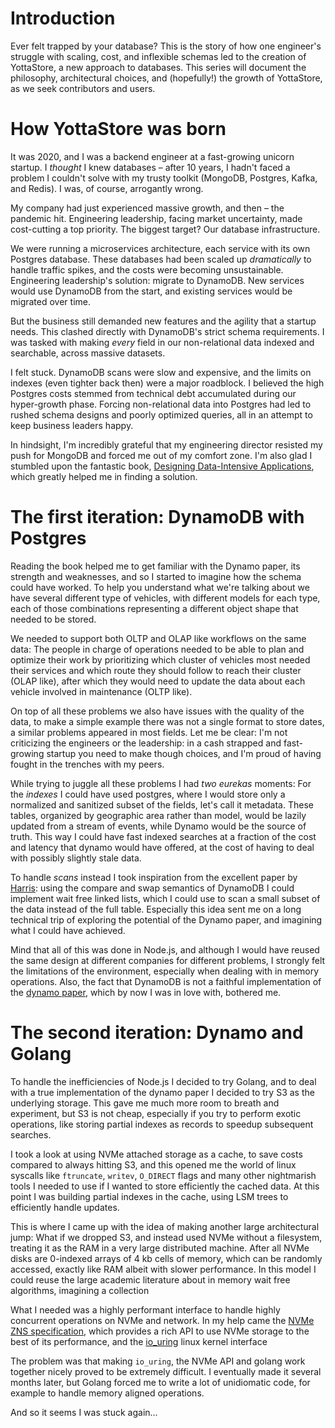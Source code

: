 # Introduction

Ever felt trapped by your database?  This is the story of how one engineer's struggle with scaling, cost, and 
inflexible schemas led to the creation of YottaStore, a new approach to databases.  This series will document the 
philosophy, architectural choices, and (hopefully!) the growth of YottaStore, as we seek contributors and users.

# How YottaStore was born

It was 2020, and I was a backend engineer at a fast-growing unicorn startup. I *thought* I knew databases – after 10 
years, I hadn't faced a problem I couldn't solve with my trusty toolkit (MongoDB, Postgres, Kafka, and Redis). 
I was, of course, arrogantly wrong.

My company had just experienced massive growth, and then – the pandemic hit. Engineering leadership, facing market 
uncertainty, made cost-cutting a top priority. The biggest target? Our database infrastructure.

We were running a microservices architecture, each service with its own Postgres database. These databases had been 
scaled up *dramatically* to handle traffic spikes, and the costs were becoming unsustainable. Engineering leadership's 
solution: migrate to DynamoDB. New services would use DynamoDB from the start, and existing services would be migrated 
over time.

But the business still demanded new features and the agility that a startup needs. This clashed directly with DynamoDB's 
strict schema requirements. I was tasked with making *every* field in our non-relational data indexed and searchable, 
across massive datasets.

I felt stuck. DynamoDB scans were slow and expensive, and the limits on indexes (even tighter back then) were a major 
roadblock. I believed the high Postgres costs stemmed from technical debt accumulated during our hyper-growth phase. 
Forcing non-relational data into Postgres had led to rushed schema designs and poorly optimized queries, all in an 
attempt to keep business leaders happy.

In hindsight, I'm incredibly grateful that my engineering director resisted my push for MongoDB and forced me out of 
my comfort zone. I'm also glad I stumbled upon the fantastic book, 
[Designing Data-Intensive Applications](https://www.oreilly.com/library/view/designing-data-intensive-applications/9781491903063/), 
which greatly helped me in finding a solution.

# The first iteration: DynamoDB with Postgres

Reading the book helped me to get familiar with the Dynamo paper, its strength and weaknesses, and so I started to 
imagine how the schema could have worked. To help you understand what we're talking about we have several different type
of vehicles, with different models for each type, each of those combinations representing a different object shape that 
needed to be stored.

We needed to support both OLTP and OLAP like workflows on the same data: The people in charge of operations 
needed to be able to plan and optimize their work by prioritizing which cluster of vehicles most needed their services
and which route they should follow to reach their cluster (OLAP like), after which they would need to update the 
data about each vehicle involved in maintenance (OLTP like).

On top of all these problems we also have issues with the quality of the data, to make a simple example there was not
a single format to store dates, a similar problems appeared in most fields. Let me be clear: I'm not criticizing the 
engineers or the leadership: in a cash strapped and fast-growing startup you need to make though choices, and I'm proud
of having fought in the trenches with my peers.

While trying to juggle all these problems I had *two eurekas* moments: For the *indexes* I could have used postgres, 
where I would store only a normalized and sanitized subset of the fields, let's call it metadata. 
These tables, organized by geographic area rather than model, would be lazily updated from a stream of events, 
while Dynamo would be the source of truth. This way I could have fast indexed searches at a fraction of the cost and 
latency that dynamo would have offered, at the cost of having to deal with possibly slightly stale data.

To handle *scans* instead I took inspiration from the excellent paper by [Harris](https://www.cl.cam.ac.uk/research/srg/netos/papers/2001-caslists.pdf):
using the compare and swap semantics of DynamoDB I could implement wait free linked lists, which I could use to scan
a small subset of the data instead of the full table. Especially this idea sent me on a long technical trip
of exploring the potential of the Dynamo paper, and imagining what I could have achieved.

Mind that all of this was done in Node.js, and although I would have reused the same design at different companies
for different problems, I strongly felt the limitations of the environment, especially when dealing with in memory 
operations. Also, the fact that DynamoDB is not a faithful implementation of the [dynamo paper](https://www.allthingsdistributed.com/files/amazon-dynamo-sosp2007.pdf), 
which by now I was in love with, bothered me.

# The second iteration: Dynamo and Golang

To handle the inefficiencies of Node.js I decided to try Golang, and to deal with a true implementation of the dynamo
paper I decided to try S3 as the underlying storage. This gave me much more room to breath and experiment, but S3 is not 
cheap, especially if you try to perform exotic operations, like storing partial indexes as records to speedup subsequent 
searches. 

I took a look at using NVMe attached storage as a cache, to save costs compared to always hitting S3, and this opened
me the world of linux syscalls like `ftruncate`, `writev`, `O_DIRECT` flags and many other nightmarish tools I needed
to use if I wanted to store efficiently the cached data. At this point I was building partial indexes in the cache, using
LSM trees to efficiently handle updates.

This is where I came up with the idea of making another large architectural jump: What if we dropped S3, and instead
used NVMe without a filesystem, treating it as the RAM in a very large distributed machine. After all NVMe disks are 
0-indexed arrays of 4 kb cells of memory, which can be randomly accessed, exactly like RAM albeit with slower performance.
In this model I could reuse the large academic literature about in memory wait free algorithms, imagining a collection

What I needed was a highly performant interface to handle highly concurrent operations on NVMe and network. In my help
came the [NVMe ZNS specification](https://nvmexpress.org/specifications/), which provides a rich API to use NVMe storage
to the best of its performance, and the [io_uring](https://github.com/axboe/liburing) linux kernel interface

The problem was that making `io_uring`, the NVMe API and golang work together nicely proved to be extremely
difficult. I eventually made it several months later, but Golang forced me to write a lot of unidiomatic code, 
for example to handle memory aligned operations.

And so it seems I was stuck again...
